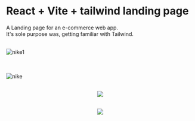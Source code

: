 # React + Vite + tailwind landing page<br /> 

A Landing page for an e-commerce web app. <br /> 
It's sole purpose was, getting familiar with Tailwind.<br /><br />

![nike1](https://github.com/Noud63/landingpage-tailwind/assets/38325801/8ade26d5-7023-4d77-b27a-36414d6b8364)<p><br /><br />
![nike](https://github.com/Noud63/landingpage-tailwind/assets/38325801/7bc40c40-5de4-437f-8057-612ed65af409)<br /><br />
<p align="center"><img src="https://github.com/Noud63/landingpage-tailwind/assets/38325801/3f86981f-d9c4-4149-af9e-215c6a132621"/><br /><br />
<p align="center"><img src="https://github.com/Noud63/landingpage-tailwind/assets/38325801/5123ec6a-cd40-4ca9-9047-3ca26b86115d"/><br /><br />


